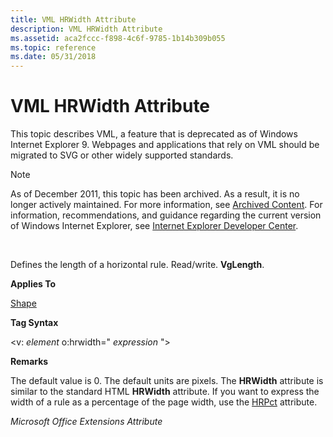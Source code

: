 ```yaml
---
title: VML HRWidth Attribute
description: VML HRWidth Attribute
ms.assetid: aca2fccc-f898-4c6f-9785-1b14b309b055
ms.topic: reference
ms.date: 05/31/2018
---
```


# VML HRWidth Attribute

This topic describes VML, a feature that is deprecated as of Windows Internet Explorer 9. Webpages and applications that rely on VML should be migrated to SVG or other widely supported standards.

> [!Note]  
> As of December 2011, this topic has been archived. As a result, it is no longer actively maintained. For more information, see [Archived Content](/previous-versions/windows/internet-explorer/ie-developer/). For information, recommendations, and guidance regarding the current version of Windows Internet Explorer, see [Internet Explorer Developer Center](https://msdn.microsoft.com/ie/).

 

Defines the length of a horizontal rule. Read/write. **VgLength**.

**Applies To**

[Shape](shape-element--vml.md)

**Tag Syntax**

<v: *element* o:hrwidth=" *expression* ">

**Remarks**

The default value is 0. The default units are pixels. The **HRWidth** attribute is similar to the standard HTML **HRWidth** attribute. If you want to express the width of a rule as a percentage of the page width, use the [HRPct](msdn-online-vml-hrpct-attribute.md) attribute.

*Microsoft Office Extensions Attribute*

 

 
